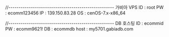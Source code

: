 //----------------------------------------------------
가비아 VPS
ID : root
PW : ecomm123456
IP : 139.150.83.28
OS : cenOS-7.x-x86_64

//----------------------------------------------------
DB 호스팅
ID : ecommid
PW : ecomm9621!
DB : ecommdb
host : my5701.gabiadb.com
